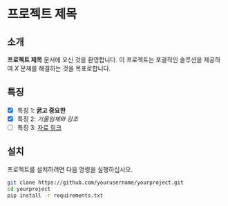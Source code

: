 # 프로젝트 제목

## 소개
**프로젝트 제목** 문서에 오신 것을 환영합니다. 이 프로젝트는 포괄적인 솔루션을 제공하여 *X* 문제를 해결하는 것을 목표로합니다.

## 특징
- [x] 특징 1: **굵고 중요한**
- [x] 특징 2: *기울임체와 강조*
- [ ] 특징 3: [자료 링크](https://example.com)

## 설치
프로젝트를 설치하려면 다음 명령을 실행하십시오.

```bash
git clone https://github.com/yourusername/yourproject.git
cd yourproject
pip install -r requirements.txt

